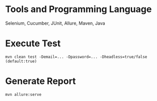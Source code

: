 # Tools and Programming Language
Selenium, Cucumber, JUnit, Allure, Maven, Java

# Execute Test
```
mvn clean test -Demail=... -Dpassword=... -Dheadless=true/false (default:true)
```

# Generate Report
```
mvn allure:serve
```
